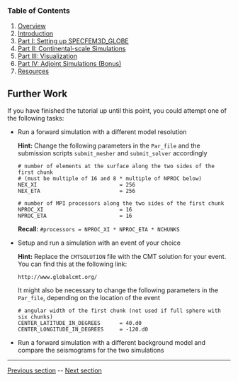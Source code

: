 ### Table of Contents
1. [Overview](/index.md)
2. [Introduction](/intro_specfem.md)
3. [Part I: Setting up SPECFEM3D_GLOBE](/setup_specfem3d.md)
4. [Part II: Continental-scale Simulations](/prepare_data.md)
5. [Part III: Visualization](/vis_seismo.md)
6. [Part IV: Adjoint Simulations (Bonus)](/run_adj_solver.md)
7. [Resources](resources.md)


## Further Work
If you have finished the tutorial up until this point, you could attempt one of
the following tasks:
* Run a forward simulation with a different model resolution

  **Hint:** Change the following parameters in the `Par_file` and the submission
  scripts `submit_mesher` and `submit_solver` accordingly

      # number of elements at the surface along the two sides of the first chunk
      # (must be multiple of 16 and 8 * multiple of NPROC below)
      NEX_XI                          = 256
      NEX_ETA                         = 256
  
      # number of MPI processors along the two sides of the first chunk
      NPROC_XI                        = 16
      NPROC_ETA                       = 16

  **Recall:** `#processors = NPROC_XI * NPROC_ETA * NCHUNKS`

* Setup and run a simulation with an event of your choice

  **Hint:** Replace the `CMTSOLUTION` file with the CMT solution for your
  event. You can find this at the following link:

      http://www.globalcmt.org/

  It might also be necessary to change the following parameters in the
  `Par_file`, depending on the location of the event

      # angular width of the first chunk (not used if full sphere with six chunks)
      CENTER_LATITUDE_IN_DEGREES      = 40.d0
      CENTER_LONGITUDE_IN_DEGREES     = -120.d0

* Run a forward simulation with a different background model and compare the
  seismograms for the two simulations


---

[Previous section](/run_adj_kernel.md) -- [Next section](/resources.md)
